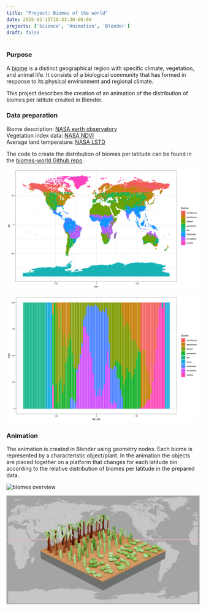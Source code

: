 ```yaml
---
title: "Project: Biomes of the world"
date: 2025-02-15T20:33:30-08:00
projects: ['Science', 'Animation', 'Blender']
draft: false 
---
```


### Purpose 
A [biome](https://en.wikipedia.org/wiki/Biome) is a distinct geographical region with specific climate, vegetation, and animal life. It consists of a biological community that has formed in response to its physical environment and regional climate.

This project describes the creation of an animation of the distribution of biomes per latitute created in Blender.

### Data preparation
Biome description: [NASA earth observatory](https://earthobservatory.nasa.gov/biome)\
Vegetation index data: [NASA NDVI](https://neo.gsfc.nasa.gov/view.php?datasetId=MOD_NDVI_M)\
Average land temperature: [NASA LSTD](https://neo.gsfc.nasa.gov/view.php?datasetId=MOD_LSTD_CLIM_M)

The code to create the distribution of biomes per latitude can be found in the [biomes-world Github repo](https://github.com/JensAdamczak/biomes-world/tree/main).

![biomes map](img/project_biome/figure_biomes_map.png)

![biomes per lat bin](img/project_biome/figure_biomes_per_lat_bin.png)

### Animation
The animation is created in Blender using geometry nodes. Each biome is represented by a characteristic object/plant. In the animation the objects are placed together on a platform that changes for each latitude bin according to the relative distribution of biomes per latitude in the prepared data.

![biomes overview](img/project_biome/timeline_1_01_00_17_03.png)

![biome render](img/project_biome/biome_render_430.png)

